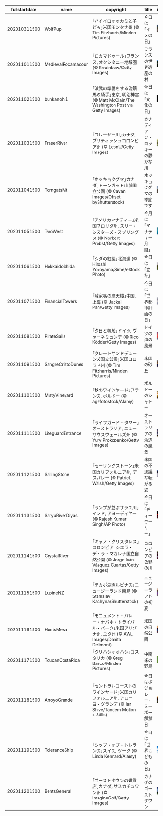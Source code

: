|fullstartdate|name|copyright|title|image|
|--|--|--|--|--|
202010311500|WolfPup|｢ハイイロオオカミと子ども｣米国モンタナ州 (© Tim Fitzharris/Minden Pictures)|今日は｢イヌの日｣|![](/ja-JP/2020/11/202010311500WolfPup.jpg)|
202011011500|MedievalRocamadour|｢ロカマドゥール｣フランス, オクシタニー地域圏 (© Rrrainbow/Getty Images)|フランスの世界遺産の村|![](/ja-JP/2020/11/202011011500MedievalRocamadour.jpg)|
202011021500|bunkanohi1|｢演武の準備をする流鏑馬の騎手｣東京, 明治神宮 (© Matt McClain/The Washington Post via Getty Images)|今日は｢文化の日｣|![](/ja-JP/2020/11/202011021500bunkanohi1.jpg)|
202011031500|FraserRiver|｢フレーザー川｣カナダ, ブリティッシュコロンビア州 (© LeonU/Getty Images)|カナディアン・ロッキーの静かな川|![](/ja-JP/2020/11/202011031500FraserRiver.jpg)|
202011041500|TorngatsMt|｢ホッキョクグマ｣カナダ, トーンガット山脈国立公園 (© Cavan Images/Offset byShutterstock)|ホッキョクグマの季節です|![](/ja-JP/2020/11/202011041500TorngatsMt.jpg)|
202011051500|TwoWest|｢アメリカマナティー｣米国フロリダ州, スリー・シスターズ・スプリングス (© Norbert Probst/Getty Images)|今月は｢マナティー月間｣|![](/ja-JP/2020/11/202011051500TwoWest.jpg)|
202011061500|HokkaidoShida|｢シダの紅葉｣北海道 (© Hiroshi Yokoyama/Sime/eStock Photo)|今日は｢立冬｣|![](/ja-JP/2020/11/202011061500HokkaidoShida.jpg)|
202011071500|FinancialTowers|｢陸家嘴の摩天楼｣中国, 上海 (© Jackal Pan/Getty Images)|今日は｢世界都市計画の日｣|![](/ja-JP/2020/11/202011071500FinancialTowers.jpg)|
202011081500|PirateSails|｢夕日と帆船｣ドイツ, ヴァーネミュンデ (© Rico Ködder/Getty Images)|ドイツの海の風景|![](/ja-JP/2020/11/202011081500PirateSails.jpg)|
202011091500|SangreCristoDunes|｢グレートサンドデューンズ国立公園｣米国コロラド州 (© Tim Fitzharris/Minden Pictures)|米国の砂丘|![](/ja-JP/2020/11/202011091500SangreCristoDunes.jpg)|
202011101500|MistyVineyard|｢秋のワインヤード｣フランス, ボルドー (© agefotostock/Alamy)|ボルドーのシャトー|![](/ja-JP/2020/11/202011101500MistyVineyard.jpg)|
202011111500|LifeguardEntrance|｢ライフガード・タワー｣オーストラリア, ニューサウスウェールズ州 (© Yury Prokopenko/Getty Images)|オーストラリアの浜辺の風景|![](/ja-JP/2020/11/202011111500LifeguardEntrance.jpg)|
202011121500|SailingStone|｢セーリングストーン｣米国カリフォルニア州, デスバレー (© Patrick Walsh/Getty Images)|米国の不思議な転がる岩|![](/ja-JP/2020/11/202011121500SailingStone.jpg)|
202011131500|SaryuRiverDiyas|｢ランプが並ぶサラユ川｣インド, アヨーディヤー (© Rajesh Kumar Singh/AP Photo)|今日は｢ディーワーリー｣|![](/ja-JP/2020/11/202011131500SaryuRiverDiyas.jpg)|
202011141500|CrystalRiver|｢キャノ・クリスタレス｣コロンビア, シエラ・デ・ラ・マカレナ国立自然公園 (© Jorge Iván Vásquez Cuartas/Getty Images)|コロンビアの色彩の川|![](/ja-JP/2020/11/202011141500CrystalRiver.jpg)|
202011151500|LupineNZ|｢テカポ湖のルピナス｣ニュージーランド南島 (© Stanislav Kachyna/Shutterstock)|ニュージーランドの初夏|![](/ja-JP/2020/11/202011151500LupineNZ.jpg)|
202011161500|HuntsMesa|｢モニュメント・バレー・ナバホ・トライバル・パーク｣米国アリゾナ州, ユタ州 (© AWL Images/Danita Delimont)|米国の自然公園|![](/ja-JP/2020/11/202011161500HuntsMesa.jpg)|
202011171500|ToucanCostaRica|｢クリハシオオハシ｣コスタリカ (© Greg Basco/Minden Pictures)|中南米の野鳥|![](/ja-JP/2020/11/202011171500ToucanCostaRica.jpg)|
202011181500|ArroyoGrande|｢セントラルコーストのワインヤード｣米国カリフォルニア州, アローヨ・グランデ (© Ian Shive/Tandem Motion + Stills)|今日はボジョレー･ヌーボー解禁日|![](/ja-JP/2020/11/202011181500ArroyoGrande.jpg)|
202011191500|ToleranceShip|｢シップ・オブ・トレランス｣スイス, ツーク (© Linda Kennard/Alamy)|今日は｢世界こどもの日｣|![](/ja-JP/2020/11/202011191500ToleranceShip.jpg)|
202011201500|BentsGeneral|｢ゴーストタウンの雑貨店｣カナダ, サスカチュワン州 (© ImagineGolf/Getty Images)|カナダのゴーストタウン|![](/ja-JP/2020/11/202011201500BentsGeneral.jpg)|
